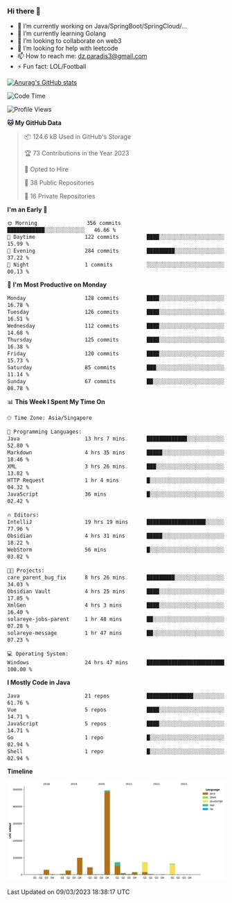 ### Hi there 👋

- 🔭 I’m currently working on Java/SpringBoot/SpringCloud/...
- 🌱 I’m currently learning Golang
- 👯 I’m looking to collaborate on web3
- 🤔 I’m looking for help with leetcode
- 📫 How to reach me: dz.paradis3@gmail.com
- ⚡ Fun fact: LOL/Football

[![Anurag's GitHub stats](https://github-readme-stats.vercel.app/api?username=xiumu2017&show_icons=true&theme=radical)](https://github.com/anuraghazra/github-readme-stats)

<!--
**xiumu2017/xiumu2017** is a ✨ _special_ ✨ repository because its `README.md` (this file) appears on your GitHub profile.

Here are some ideas to get you started:

- 🔭 I’m currently working on ...
- 🌱 I’m currently learning ...
- 👯 I’m looking to collaborate on ...
- 🤔 I’m looking for help with ...
- 💬 Ask me about ...
- 📫 How to reach me: ...
- 😄 Pronouns: ...
- ⚡ Fun fact: ...
-->

<!--START_SECTION:waka-->
![Code Time](http://img.shields.io/badge/Code%20Time-1%2C240%20hrs%2037%20mins-blue)

![Profile Views](http://img.shields.io/badge/Profile%20Views-16-blue)

**🐱 My GitHub Data** 

> 📦 124.6 kB Used in GitHub's Storage 
 > 
> 🏆 73 Contributions in the Year 2023
 > 
> 💼 Opted to Hire
 > 
> 📜 38 Public Repositories 
 > 
> 🔑 16 Private Repositories 
 > 
**I'm an Early 🐤** 

```text
🌞 Morning                356 commits         ████████████░░░░░░░░░░░░░   46.66 % 
🌆 Daytime                122 commits         ████░░░░░░░░░░░░░░░░░░░░░   15.99 % 
🌃 Evening                284 commits         █████████░░░░░░░░░░░░░░░░   37.22 % 
🌙 Night                  1 commits           ░░░░░░░░░░░░░░░░░░░░░░░░░   00.13 % 
```
📅 **I'm Most Productive on Monday** 

```text
Monday                   128 commits         ████░░░░░░░░░░░░░░░░░░░░░   16.78 % 
Tuesday                  126 commits         ████░░░░░░░░░░░░░░░░░░░░░   16.51 % 
Wednesday                112 commits         ████░░░░░░░░░░░░░░░░░░░░░   14.68 % 
Thursday                 125 commits         ████░░░░░░░░░░░░░░░░░░░░░   16.38 % 
Friday                   120 commits         ████░░░░░░░░░░░░░░░░░░░░░   15.73 % 
Saturday                 85 commits          ███░░░░░░░░░░░░░░░░░░░░░░   11.14 % 
Sunday                   67 commits          ██░░░░░░░░░░░░░░░░░░░░░░░   08.78 % 
```


📊 **This Week I Spent My Time On** 

```text
🕑︎ Time Zone: Asia/Singapore

💬 Programming Languages: 
Java                     13 hrs 7 mins       █████████████░░░░░░░░░░░░   52.80 % 
Markdown                 4 hrs 35 mins       █████░░░░░░░░░░░░░░░░░░░░   18.46 % 
XML                      3 hrs 26 mins       ███░░░░░░░░░░░░░░░░░░░░░░   13.82 % 
HTTP Request             1 hr 4 mins         █░░░░░░░░░░░░░░░░░░░░░░░░   04.32 % 
JavaScript               36 mins             █░░░░░░░░░░░░░░░░░░░░░░░░   02.42 % 

🔥 Editors: 
IntelliJ                 19 hrs 19 mins      ███████████████████░░░░░░   77.96 % 
Obsidian                 4 hrs 31 mins       █████░░░░░░░░░░░░░░░░░░░░   18.22 % 
WebStorm                 56 mins             █░░░░░░░░░░░░░░░░░░░░░░░░   03.82 % 

🐱‍💻 Projects: 
care_parent_bug_fix      8 hrs 26 mins       █████████░░░░░░░░░░░░░░░░   34.03 % 
Obsidian Vault           4 hrs 25 mins       ████░░░░░░░░░░░░░░░░░░░░░   17.85 % 
XmlGen                   4 hrs 3 mins        ████░░░░░░░░░░░░░░░░░░░░░   16.40 % 
solareye-jobs-parent     1 hr 48 mins        ██░░░░░░░░░░░░░░░░░░░░░░░   07.28 % 
solareye-message         1 hr 47 mins        ██░░░░░░░░░░░░░░░░░░░░░░░   07.23 % 

💻 Operating System: 
Windows                  24 hrs 47 mins      █████████████████████████   100.00 % 
```

**I Mostly Code in Java** 

```text
Java                     21 repos            ███████████████░░░░░░░░░░   61.76 % 
Vue                      5 repos             ████░░░░░░░░░░░░░░░░░░░░░   14.71 % 
JavaScript               5 repos             ████░░░░░░░░░░░░░░░░░░░░░   14.71 % 
Go                       1 repo              █░░░░░░░░░░░░░░░░░░░░░░░░   02.94 % 
Shell                    1 repo              █░░░░░░░░░░░░░░░░░░░░░░░░   02.94 % 
```



**Timeline**

![Lines of Code chart](https://raw.githubusercontent.com/xiumu2017/xiumu2017/main/assets/bar_graph.png)


 Last Updated on 09/03/2023 18:38:17 UTC
<!--END_SECTION:waka-->
